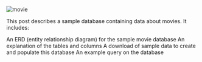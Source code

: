 
![movie](https://github.com/Sujitha-kalyanasundaram/SQL-Movie-database/assets/139893758/7a7f2692-30ef-462f-ac56-38ce3e8676df)

This post describes a sample database containing data about movies. It includes:

An ERD (entity relationship diagram) for the sample movie database
An explanation of the tables and columns
A download of sample data to create and populate this database
An example query on the database
